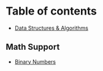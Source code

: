 # Table of contents

* [Data Structures & Algorithms](README.md)

## Math Support

* [Binary Numbers](math-support/binary-numbers.md)
